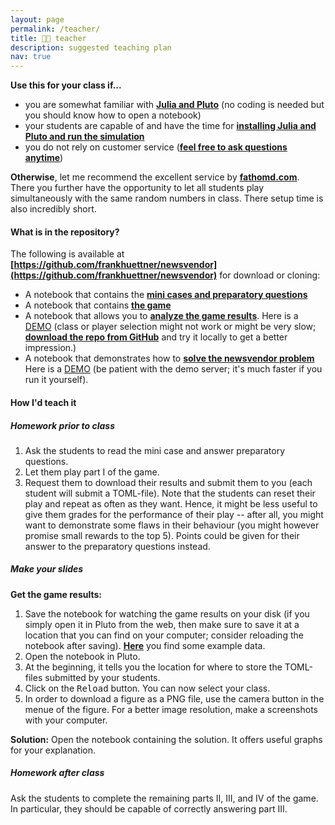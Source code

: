```yaml
---
layout: page
permalink: /teacher/
title: 🧑‍🏫 teacher
description: suggested teaching plan
nav: true
---
```

**Use this for your class if...**
- you are somewhat familiar with **[Julia and Pluto](https://www.youtube.com/watch?v=OOjKEgbt8AI)** (no coding is needed but you should know how to open a notebook)
- your students are capable of and have the time for **[installing Julia and Pluto and run the simulation](../play)**
- you do not rely on customer service (**[feel free to ask questions anytime](https://github.com/frankhuettner/newsvendor/issues)**)

**Otherwise**, let me recommend the excellent service by **[fathomd.com](https://www.fathomd.com/nvg)**. There you further have the opportunity to let all students play simultaneously with the same random numbers in class. There setup time is also incredibly short. 


#### What is in the repository?
The following is available at **[https://github.com/frankhuettner/newsvendor](https://github.com/frankhuettner/newsvendor)** for download or cloning:
- A notebook that contains the **[mini cases and preparatory questions](https://github.com/frankhuettner/newsvendor/blob/main/preparation/student_preparation.jl)**
- A notebook that contains **[the game](https://github.com/frankhuettner/newsvendor/blob/main/game/newsvendorgame.jl)** 
- A notebook that allows you to **[analyze the game results](https://github.com/frankhuettner/newsvendor/blob/main/debrief/game_results.jl)**. Here is a [DEMO](https://debrief.newsvendor.games/game_results.html) (class or player selection might not work or might be very slow; **[download the repo from GitHub](https://github.com/frankhuettner/newsvendor)** and try it locally to get a better impression.)
- A notebook that demonstrates how to **[solve the newsvendor problem](https://github.com/frankhuettner/newsvendor/blob/main/debrief/newsvendor_solution.jl)** Here is a [DEMO](https://debrief.newsvendor.games/newsvendor_solution.html) (be patient with the demo server; it's much faster if you run it yourself).

#### How I'd teach it

##### Homework prior to class
1. Ask the students to read the mini case and answer preparatory questions.
2. Let them play part I of the game.
3. Request them to download their results and submit them to you (each student will submit a TOML-file).
Note that the students can reset their play and repeat as often as they want. Hence, it might be less useful to give them grades for the performance of their play -- after all, you might want to demonstrate some flaws in their behaviour (you might however promise small rewards to the top 5). Points could be given for their answer to the preparatory questions instead. 

##### Make your slides
**Get the game results:** 
1. Save the notebook for watching the game results on your disk (if you simply open it in Pluto from the web, then make sure to save it at a location that you can find on your computer; consider reloading the notebook after saving). **[Here](https://github.com/frankhuettner/newsvendor/tree/main/debrief/data)** you find some example data.
2. Open the notebook in Pluto. 
3. At the beginning, it tells you the location for where to store the TOML-files submitted by your students.
4. Click on the <kbd>Reload</kbd>  button. You can now select your class.
5. In order to download a figure as a PNG file, use the camera button in the menue of the figure. For a better image resolution, make a screenshots with your computer.

**Solution:** 
Open the notebook containing the solution. It offers useful graphs for your explanation.

##### Homework after class
Ask the students to complete the remaining parts II, III, and IV of the game. In particular, they should be capable of correctly answering part III.